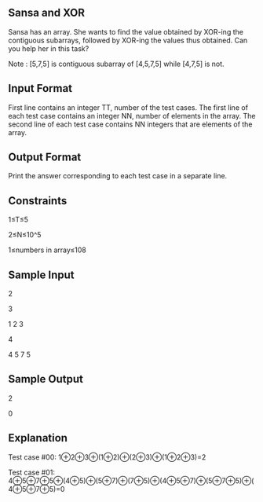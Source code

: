 Sansa and XOR
-------------
Sansa has an array. She wants to find the value obtained by XOR-ing the contiguous subarrays, followed by XOR-ing the values thus obtained. Can you help her in this task?

Note : [5,7,5] is contiguous subarray of [4,5,7,5] while [4,7,5] is not.

Input Format
------------
First line contains an integer TT, number of the test cases.
The first line of each test case contains an integer NN, number of elements in the array.
The second line of each test case contains NN integers that are elements of the array.

Output Format
-------------
Print the answer corresponding to each test case in a separate line.

Constraints
-----------
1≤T≤5

2≤N≤10^5

1≤numbers in array≤108

Sample Input
------------
2

3

1 2 3

4

4 5 7 5

Sample Output
-------------
2

0

Explanation
-----------
Test case #00:
1⊕2⊕3⊕(1⊕2)⊕(2⊕3)⊕(1⊕2⊕3)=2

Test case #01:
4⊕5⊕7⊕5⊕(4⊕5)⊕(5⊕7)⊕(7⊕5)⊕(4⊕5⊕7)⊕(5⊕7⊕5)⊕(4⊕5⊕7⊕5)=0